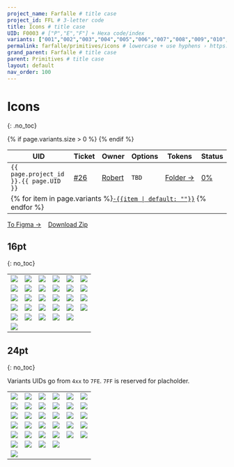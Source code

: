 ```yaml
---
project_name: Farfalle # title case
project_id: FFL # 3-letter code
title: Icons # title case
UID: F0003 # ["P","E","F"] + Hexa code/index
variants: ["001","002","003","004","005","006","007","008","009","010","011","012","013","014","015","016","017","018","019","020","021","022","023","024","025","026","027","028","029","401","402","403","404","405","406","407","408","409","410","411","412","413","414","415","416","417","418","419","420","421","422","423","424","425","426","427","428","429","430","431","432","433","434","3FF","7FF"] # all variants index
permalink: farfalle/primitives/icons # lowercase + use hyphens › https://tinyurl.com/27kmc4rb
grand_parent: Farfalle # title case
parent: Primitives # title case
layout: default
nav_order: 100
---
```


<!-- FIXME — ↑↓ not clear where "3FF" and "7FF" are represented, in the local SVG yup but not inside the Zip archive  -->

# Icons
{: .no_toc}

<table class="headTopBorder">
  <thead>
    <tr>
      <th>UID</th>
      <th>Ticket</th>
      <th>Owner</th>
      <th>Options</th>
      <th>Tokens</th>
      <th>Status</th>
    </tr>
  </thead>
  <tbody>
    <tr>
      <td><code>{{ page.project_id }}.{{ page.UID }}</code></td>
      <td><a href="https://github.com/yummly/pasta/issues/26">&#35;26</a></td>
      <td><a href="https://github.com/robert-ANML">Robert</a></td>
      <td><span data-toolclip='TBD'><code>TBD</code></span></td>
      <td><a href="{{ site.url }}/pasta/assets/projects/{{ page.project_id }}/tokens/">Folder&nbsp;→</a></td>
      <td><a href="#accessibility-status"><span id="statusWidget"></span><span>0%</span></a></td>
    </tr>
    {% if page.variants.size > 0 %}
    <tr>
      <td colspan="6" class="pageHeaderVariantsRow">
        {% for item in page.variants %}<a href="#{{ page.UID }}-{{item}}"><code>-{{item | default: ""}}</code></a> {% endfor %}
      </td>
    </tr>
    {% endif %}
  </tbody>
</table>


<a href="https://www.figma.com/file/le9hbXPWmA55qUA7a7otgH/?node-id=1932%3A89439" class="btn iconed figmaBadge">To Figma →</a> &nbsp;&nbsp; <a href="{{site.baseurl}}/assets/projects/{{page.project_id}}/assets/YPL.FFL.icons-220624.zip" class="btn iconed downloadBadge">Download Zip</a>

<!-- - TOC
{:toc} -->

## 16pt
{: no_toc}

<table class="tableOfIcons">
  <!-- <caption>my caption</caption> -->
  <!-- <thead>
    <tr>
      <th>Column</th>
      <th>Column</th>
      <th>Column</th>
      <th>Column</th>
      <th>Column</th>
      <th>Column</th>
      <th>Column</th>
      <th>Column</th>
      <th>Column</th>
      <th>Column</th>
    </tr>
  </thead> -->
  <tbody>
    <tr>
      <td id="F0003-001"><span data-toolclip='YPL.FFL.F0003-001'><img src="{{site.baseurl}}/assets/projects/{{page.project_id}}/images/icons/stripped/YPL.FFL.F0003-001.svg"></span></td>
      <td id="F0003-002"><span data-toolclip='YPL.FFL.F0003-002'><img src="{{site.baseurl}}/assets/projects/{{page.project_id}}/images/icons/stripped/YPL.FFL.F0003-002.svg"></span></td>
      <td id="F0003-003"><span data-toolclip='YPL.FFL.F0003-003'><img src="{{site.baseurl}}/assets/projects/{{page.project_id}}/images/icons/stripped/YPL.FFL.F0003-003.svg"></span></td>
      <td id="F0003-004"><span data-toolclip='YPL.FFL.F0003-004'><img src="{{site.baseurl}}/assets/projects/{{page.project_id}}/images/icons/stripped/YPL.FFL.F0003-004.svg"></span></td>
      <td id="F0003-005"><span data-toolclip='YPL.FFL.F0003-005'><img src="{{site.baseurl}}/assets/projects/{{page.project_id}}/images/icons/stripped/YPL.FFL.F0003-005.svg"></span></td>
      <td id="F0003-006"><span data-toolclip='YPL.FFL.F0003-006'><img src="{{site.baseurl}}/assets/projects/{{page.project_id}}/images/icons/stripped/YPL.FFL.F0003-006.svg"></span></td>
    </tr>
    <tr>
      <td id="F0003-007"><span data-toolclip='YPL.FFL.F0003-007'><img src="{{site.baseurl}}/assets/projects/{{page.project_id}}/images/icons/stripped/YPL.FFL.F0003-007.svg"></span></td>
      <td id="F0003-008"><span data-toolclip='YPL.FFL.F0003-008'><img src="{{site.baseurl}}/assets/projects/{{page.project_id}}/images/icons/stripped/YPL.FFL.F0003-008.svg"></span></td>
      <td id="F0003-009"><span data-toolclip='YPL.FFL.F0003-009'><img src="{{site.baseurl}}/assets/projects/{{page.project_id}}/images/icons/stripped/YPL.FFL.F0003-009.svg"></span></td>
      <td id="F0003-010"><span data-toolclip='YPL.FFL.F0003-010'><img src="{{site.baseurl}}/assets/projects/{{page.project_id}}/images/icons/stripped/YPL.FFL.F0003-010.svg"></span></td>
      <td id="F0003-011"><span data-toolclip='YPL.FFL.F0003-011'><img src="{{site.baseurl}}/assets/projects/{{page.project_id}}/images/icons/stripped/YPL.FFL.F0003-011.svg"></span></td>
      <td id="F0003-012"><span data-toolclip='YPL.FFL.F0003-012'><img src="{{site.baseurl}}/assets/projects/{{page.project_id}}/images/icons/stripped/YPL.FFL.F0003-012.svg"></span></td>
    </tr>
    <tr>
      <td id="F0003-013"><span data-toolclip='YPL.FFL.F0003-013'><img src="{{site.baseurl}}/assets/projects/{{page.project_id}}/images/icons/stripped/YPL.FFL.F0003-013.svg"></span></td>
      <td id="F0003-014"><span data-toolclip='YPL.FFL.F0003-014'><img src="{{site.baseurl}}/assets/projects/{{page.project_id}}/images/icons/stripped/YPL.FFL.F0003-014.svg"></span></td>
      <td id="F0003-015"><span data-toolclip='YPL.FFL.F0003-015'><img src="{{site.baseurl}}/assets/projects/{{page.project_id}}/images/icons/stripped/YPL.FFL.F0003-015.svg"></span></td>
      <td id="F0003-016"><span data-toolclip='YPL.FFL.F0003-016'><img src="{{site.baseurl}}/assets/projects/{{page.project_id}}/images/icons/stripped/YPL.FFL.F0003-016.svg"></span></td>
      <td id="F0003-017"><span data-toolclip='YPL.FFL.F0003-017'><img src="{{site.baseurl}}/assets/projects/{{page.project_id}}/images/icons/stripped/YPL.FFL.F0003-017.svg"></span></td>
      <td id="F0003-018"><span data-toolclip='YPL.FFL.F0003-018'><img src="{{site.baseurl}}/assets/projects/{{page.project_id}}/images/icons/stripped/YPL.FFL.F0003-018.svg"></span></td>
    </tr>
    <tr>
      <td id="F0003-019"><span data-toolclip='YPL.FFL.F0003-019'><img src="{{site.baseurl}}/assets/projects/{{page.project_id}}/images/icons/stripped/YPL.FFL.F0003-019.svg"></span></td>
      <td id="F0003-020"><span data-toolclip='YPL.FFL.F0003-020'><img src="{{site.baseurl}}/assets/projects/{{page.project_id}}/images/icons/stripped/YPL.FFL.F0003-020.svg"></span></td>
      <td id="F0003-021"><span data-toolclip='YPL.FFL.F0003-021'><img src="{{site.baseurl}}/assets/projects/{{page.project_id}}/images/icons/stripped/YPL.FFL.F0003-021.svg"></span></td>
      <td id="F0003-022"><span data-toolclip='YPL.FFL.F0003-022'><img src="{{site.baseurl}}/assets/projects/{{page.project_id}}/images/icons/stripped/YPL.FFL.F0003-022.svg"></span></td>
      <td id="F0003-023"><span data-toolclip='YPL.FFL.F0003-023'><img src="{{site.baseurl}}/assets/projects/{{page.project_id}}/images/icons/stripped/YPL.FFL.F0003-023.svg"></span></td>
      <td id="F0003-024"><span data-toolclip='YPL.FFL.F0003-024'><img src="{{site.baseurl}}/assets/projects/{{page.project_id}}/images/icons/stripped/YPL.FFL.F0003-024.svg"></span></td>
    </tr>
    <tr>
      <td id="F0003-025"><span data-toolclip='YPL.FFL.F0003-025'><img src="{{site.baseurl}}/assets/projects/{{page.project_id}}/images/icons/stripped/YPL.FFL.F0003-025.svg"></span></td>
      <td id="F0003-026"><span data-toolclip='YPL.FFL.F0003-026'><img src="{{site.baseurl}}/assets/projects/{{page.project_id}}/images/icons/stripped/YPL.FFL.F0003-026.svg"></span></td>
      <td id="F0003-027"><span data-toolclip='YPL.FFL.F0003-027'><img src="{{site.baseurl}}/assets/projects/{{page.project_id}}/images/icons/stripped/YPL.FFL.F0003-027.svg"></span></td>
      <td id="F0003-028"><span data-toolclip='YPL.FFL.F0003-028'><img src="{{site.baseurl}}/assets/projects/{{page.project_id}}/images/icons/stripped/YPL.FFL.F0003-028.svg"></span></td>
      <td id="F0003-029"><span data-toolclip='YPL.FFL.F0003-029'><img src="{{site.baseurl}}/assets/projects/{{page.project_id}}/images/icons/stripped/YPL.FFL.F0003-029.svg"></span></td>
      <td id="F0003-xxx"></td>
    </tr>
    <tr>
      <td id="F0003-3FF"><span data-toolclip='YPL.FFL.F0003-3FF'><img src="{{site.baseurl}}/assets/projects/{{page.project_id}}/images/icons/stripped/YPL.FFL.F0003-3FF.svg"></span></td>  
    </tr>    
  </tbody>
</table>

## 24pt
{: no_toc}

Variants UIDs go from `4xx` to `7FE`. `7FF` is reserved for placholder.


<table class="tableOfIcons">
  <tbody>
    <tr>
      <td id="F0003-401"><span data-toolclip='YPL.FFL.F0003-401'><img src="{{site.baseurl}}/assets/projects/{{page.project_id}}/images/icons/stripped/YPL.FFL.F0003-401.svg"></span></td>
      <td id="F0003-402"><span data-toolclip='YPL.FFL.F0003-402'><img src="{{site.baseurl}}/assets/projects/{{page.project_id}}/images/icons/stripped/YPL.FFL.F0003-402.svg"></span></td>
      <td id="F0003-403"><span data-toolclip='YPL.FFL.F0003-403'><img src="{{site.baseurl}}/assets/projects/{{page.project_id}}/images/icons/stripped/YPL.FFL.F0003-403.svg"></span></td>
      <td id="F0003-404"><span data-toolclip='YPL.FFL.F0003-404'><img src="{{site.baseurl}}/assets/projects/{{page.project_id}}/images/icons/stripped/YPL.FFL.F0003-404.svg"></span></td>
      <td id="F0003-405"><span data-toolclip='YPL.FFL.F0003-405'><img src="{{site.baseurl}}/assets/projects/{{page.project_id}}/images/icons/stripped/YPL.FFL.F0003-405.svg"></span></td>
      <td id="F0003-406"><span data-toolclip='YPL.FFL.F0003-406'><img src="{{site.baseurl}}/assets/projects/{{page.project_id}}/images/icons/stripped/YPL.FFL.F0003-406.svg"></span></td>
    </tr>
    <tr>
      <td id="F0003-407"><span data-toolclip='YPL.FFL.F0003-407'><img src="{{site.baseurl}}/assets/projects/{{page.project_id}}/images/icons/stripped/YPL.FFL.F0003-407.svg"></span></td>
      <td id="F0003-408"><span data-toolclip='YPL.FFL.F0003-408'><img src="{{site.baseurl}}/assets/projects/{{page.project_id}}/images/icons/stripped/YPL.FFL.F0003-408.svg"></span></td>
      <td id="F0003-409"><span data-toolclip='YPL.FFL.F0003-409'><img src="{{site.baseurl}}/assets/projects/{{page.project_id}}/images/icons/stripped/YPL.FFL.F0003-409.svg"></span></td>
      <td id="F0003-410"><span data-toolclip='YPL.FFL.F0003-410'><img src="{{site.baseurl}}/assets/projects/{{page.project_id}}/images/icons/stripped/YPL.FFL.F0003-410.svg"></span></td>
      <td id="F0003-411"><span data-toolclip='YPL.FFL.F0003-411'><img src="{{site.baseurl}}/assets/projects/{{page.project_id}}/images/icons/stripped/YPL.FFL.F0003-411.svg"></span></td>
      <td id="F0003-412"><span data-toolclip='YPL.FFL.F0003-412'><img src="{{site.baseurl}}/assets/projects/{{page.project_id}}/images/icons/stripped/YPL.FFL.F0003-412.svg"></span></td>
    </tr>
    <tr>
      <td id="F0003-413"><span data-toolclip='YPL.FFL.F0003-413'><img src="{{site.baseurl}}/assets/projects/{{page.project_id}}/images/icons/stripped/YPL.FFL.F0003-413.svg"></span></td>
      <td id="F0003-414"><span data-toolclip='YPL.FFL.F0003-414'><img src="{{site.baseurl}}/assets/projects/{{page.project_id}}/images/icons/stripped/YPL.FFL.F0003-414.svg"></span></td>
      <td id="F0003-415"><span data-toolclip='YPL.FFL.F0003-415'><img src="{{site.baseurl}}/assets/projects/{{page.project_id}}/images/icons/stripped/YPL.FFL.F0003-415.svg"></span></td>
      <td id="F0003-416"><span data-toolclip='YPL.FFL.F0003-416'><img src="{{site.baseurl}}/assets/projects/{{page.project_id}}/images/icons/stripped/YPL.FFL.F0003-416.svg"></span></td>
      <td id="F0003-417"><span data-toolclip='YPL.FFL.F0003-417'><img src="{{site.baseurl}}/assets/projects/{{page.project_id}}/images/icons/stripped/YPL.FFL.F0003-417.svg"></span></td>
      <td id="F0003-418"><span data-toolclip='YPL.FFL.F0003-418'><img src="{{site.baseurl}}/assets/projects/{{page.project_id}}/images/icons/stripped/YPL.FFL.F0003-418.svg"></span></td>
    </tr>
    <tr>
      <td id="F0003-419"><span data-toolclip='YPL.FFL.F0003-419'><img src="{{site.baseurl}}/assets/projects/{{page.project_id}}/images/icons/stripped/YPL.FFL.F0003-419.svg"></span></td>
      <td id="F0003-420"><span data-toolclip='YPL.FFL.F0003-420'><img src="{{site.baseurl}}/assets/projects/{{page.project_id}}/images/icons/stripped/YPL.FFL.F0003-420.svg"></span></td>
      <td id="F0003-421"><span data-toolclip='YPL.FFL.F0003-421'><img src="{{site.baseurl}}/assets/projects/{{page.project_id}}/images/icons/stripped/YPL.FFL.F0003-421.svg"></span></td>
      <td id="F0003-422"><span data-toolclip='YPL.FFL.F0003-422'><img src="{{site.baseurl}}/assets/projects/{{page.project_id}}/images/icons/stripped/YPL.FFL.F0003-422.svg"></span></td>
      <td id="F0003-423"><span data-toolclip='YPL.FFL.F0003-423'><img src="{{site.baseurl}}/assets/projects/{{page.project_id}}/images/icons/stripped/YPL.FFL.F0003-423.svg"></span></td>
      <td id="F0003-424"><span data-toolclip='YPL.FFL.F0003-424'><img src="{{site.baseurl}}/assets/projects/{{page.project_id}}/images/icons/stripped/YPL.FFL.F0003-424.svg"></span></td>
    </tr>
    <tr>
      <td id="F0003-425"><span data-toolclip='YPL.FFL.F0003-425'><img src="{{site.baseurl}}/assets/projects/{{page.project_id}}/images/icons/stripped/YPL.FFL.F0003-425.svg"></span></td>
      <td id="F0003-426"><span data-toolclip='YPL.FFL.F0003-426'><img src="{{site.baseurl}}/assets/projects/{{page.project_id}}/images/icons/stripped/YPL.FFL.F0003-426.svg"></span></td>
      <td id="F0003-427"><span data-toolclip='YPL.FFL.F0003-427'><img src="{{site.baseurl}}/assets/projects/{{page.project_id}}/images/icons/stripped/YPL.FFL.F0003-427.svg"></span></td>
      <td id="F0003-428"><span data-toolclip='YPL.FFL.F0003-428'><img src="{{site.baseurl}}/assets/projects/{{page.project_id}}/images/icons/stripped/YPL.FFL.F0003-428.svg"></span></td>
      <td id="F0003-429"><span data-toolclip='YPL.FFL.F0003-429'><img src="{{site.baseurl}}/assets/projects/{{page.project_id}}/images/icons/stripped/YPL.FFL.F0003-429.svg"></span></td>
      <td id="F0003-430"><span data-toolclip='YPL.FFL.F0003-430'><img src="{{site.baseurl}}/assets/projects/{{page.project_id}}/images/icons/stripped/YPL.FFL.F0003-430.svg"></span></td>
    </tr>
    <tr>
      <td id="F0003-431"><span data-toolclip='YPL.FFL.F0003-431'><img src="{{site.baseurl}}/assets/projects/{{page.project_id}}/images/icons/stripped/YPL.FFL.F0003-431.svg"></span></td>
      <td id="F0003-432"><span data-toolclip='YPL.FFL.F0003-432'><img src="{{site.baseurl}}/assets/projects/{{page.project_id}}/images/icons/stripped/YPL.FFL.F0003-432.svg"></span></td>
      <td id="F0003-433"><span data-toolclip='YPL.FFL.F0003-433'><img src="{{site.baseurl}}/assets/projects/{{page.project_id}}/images/icons/stripped/YPL.FFL.F0003-433.svg"></span></td>
      <td id="F0003-434"><span data-toolclip='YPL.FFL.F0003-434'><img src="{{site.baseurl}}/assets/projects/{{page.project_id}}/images/icons/stripped/YPL.FFL.F0003-434.svg"></span></td>
      <td id="F0003-xxx"></td>
      <td id="F0003-xxx"></td>
    </tr>
    <tr>
      <td id="F0003-7FF"><span data-toolclip='YPL.FFL.F0003-7FF'><img src="{{site.baseurl}}/assets/projects/{{page.project_id}}/images/icons/stripped/YPL.FFL.F0003-7FF.svg"></span></td>      
    </tr>  
  </tbody>
</table>
